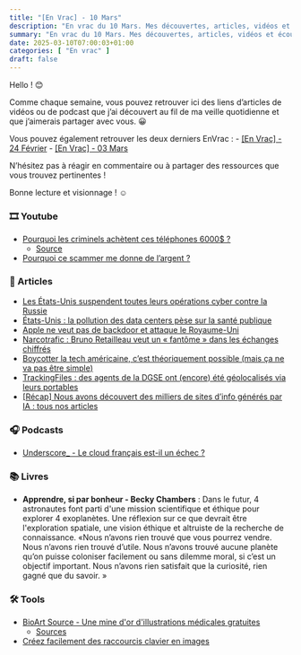 ```yaml
---
title: "[En Vrac] - 10 Mars"
description: "En vrac du 10 Mars. Mes découvertes, articles, vidéos et écoute qui m'ont intéressé et que je veux partager."
summary: "En vrac du 10 Mars. Mes découvertes, articles, vidéos et écoute qui m'ont intéressé et que je veux partager."
date: 2025-03-10T07:00:03+01:00
categories: [ "En vrac" ]
draft: false
---
```


Hello ! 😊

Comme chaque semaine, vous pouvez retrouver ici des liens d’articles de vidéos ou de podcast que j’ai découvert au fil de ma veille quotidienne et que j’aimerais partager avec vous. 😀

Vous pouvez également retrouver les deux derniers EnVrac :
    - [[En Vrac] - 24 Février](https://blog.victorprouff.fr/en-vracs/2025-02-24-envrac/)
    - [[En Vrac] - 03 Mars](https://blog.victorprouff.fr/en-vracs/2025-03-03-envrac/)

N’hésitez pas à réagir en commentaire ou à partager des ressources que vous trouvez pertinentes !

Bonne lecture et visionnage ! ☺️
### 🎞️ Youtube
- [Pourquoi les criminels achètent ces téléphones 6000$ ?](https://www.youtube.com/watch?v=dS01AoUF1xo&t=1s)
    - [Source](https://www.youtube.com/watch?v=dS01AoUF1xo)
- [Pourquoi ce scammer me donne de l’argent ?](https://www.youtube.com/watch?v=7revMCR3O4M)
### 📖 Articles
- [Les États-Unis suspendent toutes leurs opérations cyber contre la Russie](https://next.ink/173284/les-etats-unis-suspendent-toutes-operations-cyber-contre-la-russie/)
- [États-Unis : la pollution des data centers pèse sur la santé publique](https://next.ink/173587/etats-unis-la-pollution-des-data-centers-pese-sur-la-sante-publique/)
- [Apple ne veut pas de backdoor et attaque le Royaume-Uni](https://korben.info/apple-ne-veut-pas-de-backdoor-et-attaque-le-royaume-uni.html)
- [Narcotrafic : Bruno Retailleau veut un « fantôme » dans les échanges chiffrés](https://next.ink/173899/narcotrafic-bruno-retailleau-veut-un-fantome-dans-les-echanges-chiffres/)
- [Boycotter la tech américaine, c’est théoriquement possible (mais ça ne va pas être simple)](https://next.ink/173798/boycotter-la-tech-americaine-cest-theoriquement-possible-mais-ca-ne-va-pas-etre-simple/)
- [TrackingFiles : des agents de la DGSE ont (encore) été géolocalisés via leurs portables](https://next.ink/174386/trackingfiles-des-agents-de-la-dgse-ont-encore-ete-geolocalises-via-leurs-portables/)
- [[Récap] Nous avons découvert des milliers de sites d’info générés par IA : tous nos articles](https://next.ink/173214/recap-nous-avons-decouvert-des-milliers-de-sites-dinfo-generes-par-ia-tous-nos-articles/)
### 🎧 Podcasts
- [Underscore_ - Le cloud français est-il un échec ?](https://open.spotify.com/episode/60IbAqpq2k6bwfvdMSRjVI?si=feda39d38f0f4643)
### 📚 Livres
- **Apprendre, si par bonheur - Becky Chambers** : Dans le futur, 4 astronautes font parti d'une mission scientifique et éthique pour explorer 4 exoplanètes. Une réflexion sur ce que devrait être l'exploration spatiale, une vision éthique et altruiste de la recherche de connaissance. «Nous n’avons rien trouvé que vous pourrez vendre. Nous n’avons rien trouvé d’utile. Nous n’avons trouvé aucune planète qu’on puisse coloniser facilement ou sans dilemme moral, si c’est un objectif important. Nous n’avons rien satisfait que la curiosité, rien gagné que du savoir. »
### 🛠️ Tools
- [BioArt Source - Une mine d'or d'illustrations médicales gratuites](https://korben.info/bioart-source-illustrations-medicales-gratuites.html)
    - [Sources](https://bioart.niaid.nih.gov/)
- [Créez facilement des raccourcis clavier en images](https://korben.info/generateur-images-raccourcis-clavier.html) 